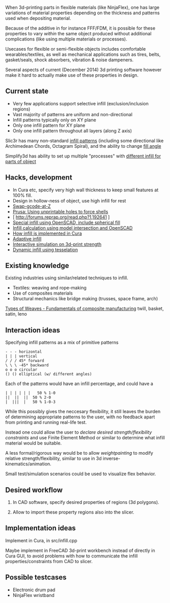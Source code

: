 
When 3d-printing parts in flexible materials (like NinjaFlex),
one has large variations of material properties depending on
the thickness and patterns used when depositing material.

Because of the additive in for instance FFF/FDM,
it is possible for these properties to vary *within* the same
object produced without additional complications
(like using multiple materials or processes).

Usecases for flexible or semi-flexible objects includes comfortable
wearables/textiles, as well as mechanical applications such as
tires, belts, gasket/seals, shock absorbers, vibration & noise dampeners.

Several aspects of current (December 2014) 3d printing software
however make it hard to actually make use of these properties in design.


Current state
---------------

* Very few applications support selective infill (exclusion/inclusion regions)
* Vast majority of patterns are uniform and non-directional
* Infill patterns typically only on XY plane
* Only one infill pattern for XY plane
* Only one infill pattern throughout all layers (along Z axis)

Slic3r has many non-standard [infill patterns](http://manual.slic3r.org/expert-mode/infill)
(including some directional like Archimedean Chords, Octagram Spiral),
and the ability to change [fill angle](http://manual.slic3r.org/expert-mode/infill-optimization)

Simplify3d has ability to set up multiple "processes" with
[different infill for parts of object](http://www.simplify3d.com/support/tutorials/different-settings-for-different-regions-of-a-model)


Hacks, development
---------------------

* In Cura etc, specify very high wall thickness to keep small features at 100% fill.
* Design in hollow-ness of object, use high infill for rest
* [Swap-gcode-at-Z](http://umforum.ultimaker.com/index.php?/topic/8736-different-infill-settings-per-layer/)
* [Prusa: Using unprintable holes to force shells](http://josefprusa.cz/selectively-making-parts-of-object-stronger-o/)
* [ http://forums.reprap.org/read.php?1,192641 ]
* [Special infill using OpenSCAD, include spherical fill](https://github.com/rptynan/Topper)
* [Infill calculation using model intersection and OpenSCAD](http://garyhodgson.com/reprap/2012/01/thoughts-on-fill-algorithms)
* [How infill is implemented in Cura](http://umforum.ultimaker.com/index.php?/topic/5937-ability-to-shift-infill-pattern-in-cura/?p=54789)
* [Adaptive infill](http://axuv.blogspot.no/2012/01/adaptive-infill.html)
* [Interactive simulation on 3d-print strength](http://www.autodeskresearch.com/publications/3dprintoptimization)
* [Dynamic infill using tesselation](http://www.plunk.org/~hatch/HyperbolicTesselations/)

Existing knowledge
-------------------

Existing industries using similar/related techniques to infill.

* Textiles: weaving and rope-making
* Use of composites materials
* Structural mechanics like bridge making (trusses, space frame, arch)

[Types of Weaves - Fundamentals of composite manufacturing](https://books.google.no/books?id=aCm9yvodiJcC&lpg=PA250&ots=qp6qBa3Z6n&pg=PA249#v=onepage&q&f=false)
twill, basket, satin, leno


Interaction ideas
-------------------

Specifying infill patterns as a mix of primitive patterns

    - - - horizontal
    | | | vertical
    / / / 45* forward
    \ \ \ -45* backward
    o o o circular
    () () elliptical (w/ different angles)

Each of the patterns would have an infill percentage,
and could have a

    | | | | | |   50 % 1-0
    ||  ||  ||  50 % 2-0
    |  |||  |   50 % 1-0-3


While this possibly gives the neccesary flexibility, it still
leaves the burden of determining appropriate patterns to the user,
with no feedback apart from printing and running real-life test.

Instead one could allow the user to *declare desired strength/flexibility constraints*
and use Finite Element Method or similar to determine what infill material would
be suitable.

A less formal/rigorous way would be to allow *weightpainting* to modify relative strength/flexibility,
similar to use in 3d inverse-kinematics/animation.

Small test/simulation scenarios could be used to visualize flex behavior.


Desired workflow
------------------

1) In CAD software, specify desired properties of regions (3d polygons).

2) Allow to import these property regions also into the slicer.

Implementation ideas
-------------------

Implement in Cura, in src/infill.cpp

Maybe implement in FreeCAD 3d-print workbench instead of directly in Cura GUI, to avoid problems
with how to communicate the infill properties/constraints from CAD to slicer.

Possible testcases
------------------

* Electronic drum pad
* NinjaFlex wristband


